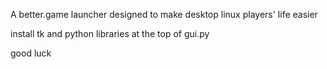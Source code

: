 A better.game launcher designed to make desktop linux players' life easier


install tk and python libraries at the top of gui.py




good luck
